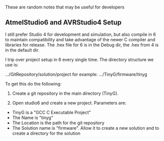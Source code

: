 These are random notes that may be useful for developers
## AtmelStudio6 and AVRStudio4 Setup
I still prefer Studio 4 for development and simulation, but also compile in 6 to maintain compatibility and take advantage of the newer C compiler and libraries for release. The .hex file for 6 is in the Debug dir, the .hex from 4 is in the default dir.

I trip over project setup in 6 every single time. The directory structure we use is:

.../GitRepository/solution/project  for example:
.../TinyG/firmware/tinyg

To get this do the following:

1. Create a git repository in the main directory (TinyG).

2. Open studio6 and create a new project. Parameters are:
 - TinyG is a "GCC C Executable Project" 
 - The Name is "tinyg"
 - The Location is the path for the git repository
 - The Solution name is "firmware". Allow it to create a new solution and to create a directory for the solution